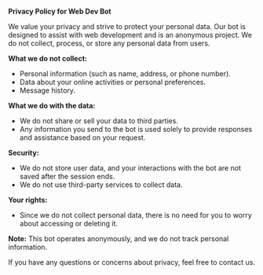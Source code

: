 **Privacy Policy for Web Dev Bot**

We value your privacy and strive to protect your personal data. Our bot is designed to assist with web development and is an anonymous project. We do not collect, process, or store any personal data from users.

**What we do not collect:**
- Personal information (such as name, address, or phone number).
- Data about your online activities or personal preferences.
- Message history.

**What we do with the data:**
- We do not share or sell your data to third parties.
- Any information you send to the bot is used solely to provide responses and assistance based on your request.

**Security:**
- We do not store user data, and your interactions with the bot are not saved after the session ends.
- We do not use third-party services to collect data.

**Your rights:**
- Since we do not collect personal data, there is no need for you to worry about accessing or deleting it.

**Note:** This bot operates anonymously, and we do not track personal information.

If you have any questions or concerns about privacy, feel free to contact us.
